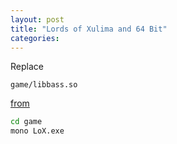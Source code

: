 ```yaml
---
layout: post
title: "Lords of Xulima and 64 Bit"
categories:
---
```

Replace
```
game/libbass.so
```

[from](http://www.un4seen.com/download.php?bass24-linux)

``` bash
cd game
mono LoX.exe
```
